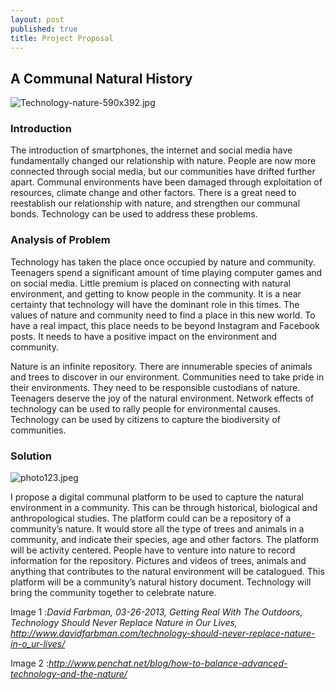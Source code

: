 ```yaml
---
layout: post
published: true
title: Project Proposal
---
```

## A Communal Natural History

![Technology-nature-590x392.jpg]({{site.baseurl}}/img/Technology-nature-590x392.jpg)


### Introduction




The introduction of smartphones, the internet and social media have fundamentally changed our relationship with nature. People are now more connected through social media, but our communities have drifted further apart.  Communal environments have been damaged through exploitation of resources, climate change and other factors. There is a great need to reestablish our relationship with nature, and strengthen our communal bonds. Technology can be used to address these problems.



### Analysis of Problem



Technology has taken the place once occupied by nature and community. Teenagers spend a significant amount of time playing computer games and  on social media. Little premium is placed on connecting with natural environment, and getting to know people in the community. It is a near certainty that technology will have the dominant role in this times. The values of nature and community need to  find a place in this new world. To have a real impact, this place needs to be beyond Instagram and Facebook posts. It needs to have a positive impact on the environment and community. 

Nature is an infinite repository. There are innumerable species of animals and trees to discover in our environment. Communities need to take pride in their environments. They need to be responsible custodians of nature. Teenagers deserve the joy of the natural environment. Network effects of technology can be used to rally people for environmental causes. Technology can be used by citizens to capture the biodiversity of communities.

### Solution

![photo123.jpeg]({{site.baseurl}}/img/photo123.jpeg)




I propose a digital communal platform to be used to capture  the natural environment in a community. This can be through historical, biological and anthropological studies. The platform could can be a repository of a community’s nature. It would store all the type of trees and animals in a  community, and indicate their species, age and other factors.  The platform will be activity centered. People have to venture into nature to record information for the repository. Pictures and videos of trees, animals and anything that contributes to the natural environment will be catalogued. This platform will be a community’s natural history document.  Technology will bring the community together to celebrate nature.












Image 1 :_David Farbman, 03-26-2013, Getting Real With The Outdoors, Technology Should Never Replace Nature in Our Lives, http://www.davidfarbman.com/technology-should-never-replace-nature-in-o_ur-lives/_

Image 2 :_http://www.penchat.net/blog/how-to-balance-advanced-technology-and-the-nature/_

